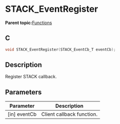 # STACK\_EventRegister

**Parent topic:**[Functions](GUID-22055442-E74D-4706-811F-48C7A7A8F530.md)

## C

```c
void STACK_EventRegister(STACK_EventCb_T eventCb);
```

## Description

Register STACK callback.

## Parameters

|Parameter|Description|
|---------|-----------|
|\[in\] eventCb|Client callback function.|

